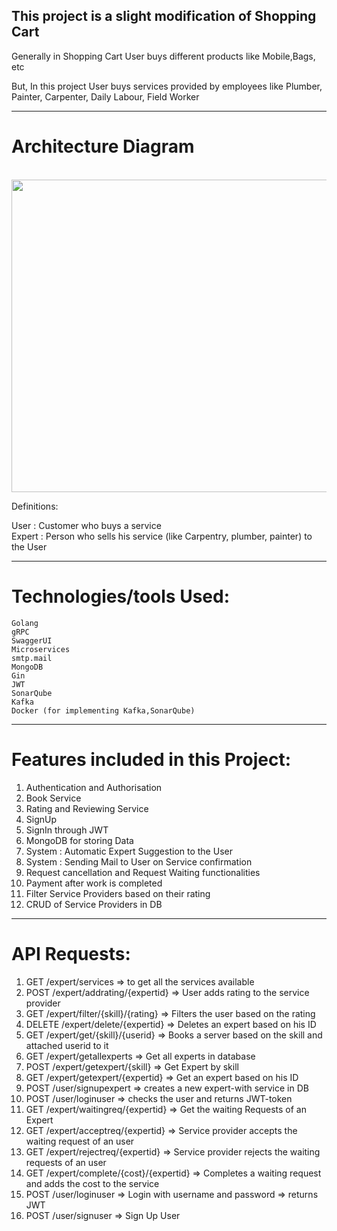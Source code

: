 
This project is a slight modification of Shopping Cart
-------------------------------------------------------
Generally in Shopping Cart User buys different products like Mobile,Bags, etc

But, In this project User buys services provided by employees like Plumber, Painter, Carpenter, Daily Labour, Field Worker

-------------------------------------------------------
Architecture Diagram
====================
</br>

 <img src="https://github.com/swiggy-2022-bootcamp/training-i-plus-plus/blob/main/uday/mini-project/MicroServices_ShoppingCartProject/aServiceProvider/diagram.PNG" width="800" height="500">
  </br>

Definitions:

User   : Customer who buys a service</br>
Expert : Person who sells his service (like Carpentry, plumber, painter)  to the User

-------------------------------------------------------
Technologies/tools Used:
=================
    Golang
    gRPC
    SwaggerUI
    Microservices
    smtp.mail
    MongoDB
    Gin
    JWT
    SonarQube
    Kafka
    Docker (for implementing Kafka,SonarQube)
-------------------------------------------------------
Features included in this Project:
=================================
1) Authentication and Authorisation
2) Book Service
3) Rating and Reviewing Service
4) SignUp
5) SignIn through JWT
6) MongoDB for storing Data
7) System : Automatic Expert Suggestion to the User
8) System : Sending Mail to User on Service confirmation
9) Request cancellation and Request Waiting functionalities
10) Payment after work is completed  
11) Filter Service Providers based on their rating
12) CRUD of Service Providers in DB
-------------------------------------------------------


API Requests:
=============

1) GET    /expert/services                    => to get all the services available</br>
2) POST   /expert/addrating/{expertid}        => User adds rating to the service provider
3) GET    /expert/filter/{skill}/{rating}     => Filters the user based on the rating
4) DELETE /expert/delete/{expertid}           => Deletes an expert based on his ID</br>
5) GET    /expert/get/{skill}/{userid}        => Books a server based on the skill and attached userid to it </br>
6) GET    /expert/getallexperts               => Get all experts in database </br>
7) POST   /expert/getexpert/{skill}           => Get Expert by skill </br>
8) GET    /expert/getexpert/{expertid}        => Get an expert based on his ID</br>
9) POST   /user/signupexpert                  => creates a new expert-with service in DB</br>
10) POST  /user/loginuser                     => checks the user and returns JWT-token</br>
11) GET   /expert/waitingreq/{expertid}       => Get the waiting Requests of an Expert  </br>
12) GET   /expert/acceptreq/{expertid}        => Service provider accepts the waiting request of an user
13) GET   /expert/rejectreq/{expertid}        => Service provider rejects the waiting requests of an user</br>
14) GET   /expert/complete/{cost}/{expertid}  => Completes a waiting request and adds the cost to the service </br>
15) POST  /user/loginuser                     =>  Login with username and password => returns JWT</br>
16) POST  /user/signuser                      =>  Sign Up User
